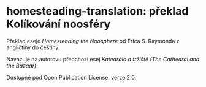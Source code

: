# homesteading-translation: překlad Kolíkování noosféry
Překlad eseje *Homesteading the Noosphere* od Erica S. Raymonda z angličtiny do češtiny.

Navazuje na autorovu předchozí esej *Katedrála a tržiště (The Cathedral and the Bazaar)*.

Dostupné pod Open Publication License, verze 2.0.
